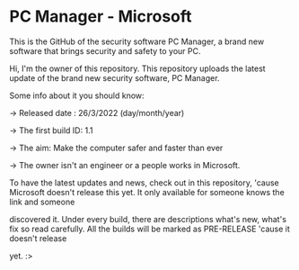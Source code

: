 # PC Manager - Microsoft
This is the GitHub of the security software PC Manager, a brand new software that brings security and safety to your PC.

Hi, I'm the owner of this repository. This repository uploads the latest update of the brand new security software, PC Manager.

Some info about it you should know:

-> Released date <The first released>: 26/3/2022 (day/month/year)

-> The first build ID: 1.1

-> The aim: Make the computer safer and faster than ever

-> The owner isn't an engineer or a people works in Microsoft.

To have the latest updates and news, check out in this repository, 'cause Microsoft doesn't release this yet. It only available for someone knows the link and someone

discovered it. Under every build, there are descriptions what's new, what's fix so read carefully. All the builds will be marked as PRE-RELEASE 'cause it doesn't release

yet. :>
